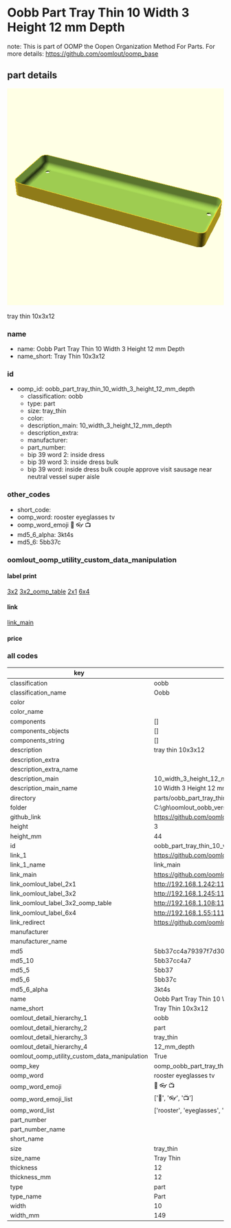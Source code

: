 # Oobb Part Tray Thin 10 Width 3 Height 12 mm Depth  

note: This is part of OOMP the Oopen Organization Method For Parts. For more details: https://github.com/oomlout/oomp_base

##  part details
  

[![](3dpr.png)](3dpr.png)

tray thin 10x3x12



### name
* name: Oobb Part Tray Thin 10 Width 3 Height 12 mm Depth
* name_short: Tray Thin 10x3x12 
### id
* oomp_id: oobb_part_tray_thin_10_width_3_height_12_mm_depth
  * classification: oobb
  * type: part
  * size: tray_thin
  * color: 
  * description_main: 10_width_3_height_12_mm_depth
  * description_extra: 
  * manufacturer: 
  * part_number: 
  * bip 39 word 2: inside dress
  * bip 39 word 3: inside dress bulk
  * bip 39 word: inside dress bulk couple approve visit sausage near neutral vessel super aisle

### other_codes
* short_code: 
* oomp_word: rooster eyeglasses tv
* oomp_word_emoji :rooster: :eyeglasses: :tv:
* md5_6_alpha: 3kt4s
* md5_6: 5bb37c






### oomlout_oomp_utility_custom_data_manipulation
#### label print
[3x2](http://192.168.1.245:1112/?label=oomp%203kt4s)
[3x2_oomp_table](http://192.168.1.108:1112/?label=oomp%203kt4s)
[2x1](http://192.168.1.242:1112/?label=oomp%203kt4s)
[6x4](http://192.168.1.55:1112/?label=oomp%203kt4s)    

#### link

[link_main](https://github.com/oomlout/oomlout_oobb_version_4_generated_parts/tree/main/navigation_oomp/oobb/part/tray_thin/10_width_3_height_12_mm_depth/part)                              

#### price







### all codes 
| key | value |  
| --- | --- |  
| classification | oobb |  
| classification_name | Oobb |  
| color |  |  
| color_name |  |  
| components | [] |  
| components_objects | [] |  
| components_string | [] |  
| description | tray thin 10x3x12 |  
| description_extra |  |  
| description_extra_name |  |  
| description_main | 10_width_3_height_12_mm_depth |  
| description_main_name | 10 Width 3 Height 12 mm Depth |  
| directory | parts/oobb_part_tray_thin_10_width_3_height_12_mm_depth |  
| folder | C:\gh\oomlout_oobb_version_4_generated_parts\parts\oobb_part_tray_thin_10_width_3_height_12_mm_depth |  
| github_link | https://github.com/oomlout/oomlout_oomp_part_src/tree/main/parts/oobb_part_tray_thin_10_width_3_height_12_mm_depth |  
| height | 3 |  
| height_mm | 44 |  
| id | oobb_part_tray_thin_10_width_3_height_12_mm_depth |  
| link_1 | https://github.com/oomlout/oomlout_oobb_version_4_generated_parts/tree/main/navigation_oomp/oobb/part/tray_thin/10_width_3_height_12_mm_depth/part |  
| link_1_name | link_main |  
| link_main | https://github.com/oomlout/oomlout_oobb_version_4_generated_parts/tree/main/navigation_oomp/oobb/part/tray_thin/10_width_3_height_12_mm_depth/part |  
| link_oomlout_label_2x1 | http://192.168.1.242:1112/?label=oomp%203kt4s |  
| link_oomlout_label_3x2 | http://192.168.1.245:1112/?label=oomp%203kt4s |  
| link_oomlout_label_3x2_oomp_table | http://192.168.1.108:1112/?label=oomp%203kt4s |  
| link_oomlout_label_6x4 | http://192.168.1.55:1112/?label=oomp%203kt4s |  
| link_redirect | https://github.com/oomlout/oomlout_oobb_version_4_generated_parts/tree/main/parts/oobb_tray_thin_10_03_12 |  
| manufacturer |  |  
| manufacturer_name |  |  
| md5 | 5bb37cc4a79397f7d30563123c10aba9 |  
| md5_10 | 5bb37cc4a7 |  
| md5_5 | 5bb37 |  
| md5_6 | 5bb37c |  
| md5_6_alpha | 3kt4s |  
| name | Oobb Part Tray Thin 10 Width 3 Height 12 mm Depth |  
| name_short | Tray Thin 10x3x12  |  
| oomlout_detail_hierarchy_1 | oobb |  
| oomlout_detail_hierarchy_2 | part |  
| oomlout_detail_hierarchy_3 | tray_thin |  
| oomlout_detail_hierarchy_4 | 12_mm_depth |  
| oomlout_oomp_utility_custom_data_manipulation | True |  
| oomp_key | oomp_oobb_part_tray_thin_10_width_3_height_12_mm_depth |  
| oomp_word | rooster eyeglasses tv |  
| oomp_word_emoji | :rooster: :eyeglasses: :tv: |  
| oomp_word_emoji_list | [':rooster:', ':eyeglasses:', ':tv:'] |  
| oomp_word_list | ['rooster', 'eyeglasses', 'tv'] |  
| part_number |  |  
| part_number_name |  |  
| short_name |  |  
| size | tray_thin |  
| size_name | Tray Thin |  
| thickness | 12 |  
| thickness_mm | 12 |  
| type | part |  
| type_name | Part |  
| width | 10 |  
| width_mm | 149 |  
